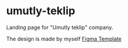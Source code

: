 # umutly-teklip
Landing page for "Umutly teklip" company.

The design is made by myself
[Figma Template](https://www.figma.com/file/dUOw2cZgcU9zOxMlNkBfh1/Umutly-Teklip?node-id=0%3A1)
